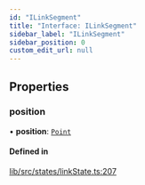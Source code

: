 ```yaml
---
id: "ILinkSegment"
title: "Interface: ILinkSegment"
sidebar_label: "ILinkSegment"
sidebar_position: 0
custom_edit_url: null
---
```


## Properties

### position

• **position**: [`Point`](../#point)

#### Defined in

[lib/src/states/linkState.ts:207](https://github.com/tokarchyn/react-easy-diagram/blob/370fa2c/lib/src/states/linkState.ts#L207)
